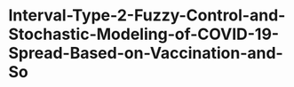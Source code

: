 # Interval-Type-2-Fuzzy-Control-and-Stochastic-Modeling-of-COVID-19-Spread-Based-on-Vaccination-and-So